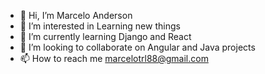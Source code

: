 - 👋 Hi, I’m Marcelo Anderson
- 👀 I’m interested in Learning new things
- 🌱 I’m currently learning Django and React
- 💞️ I’m looking to collaborate on Angular and Java projects
- 📫 How to reach me marcelotrl88@gmail.com
